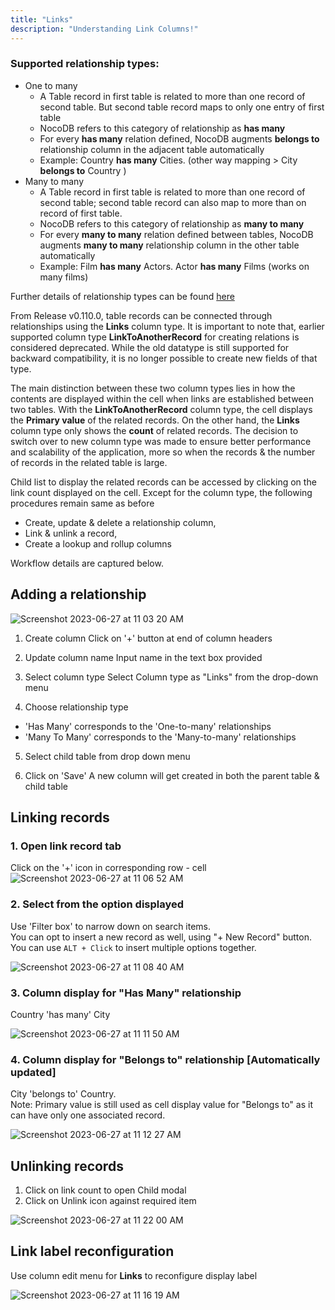 ```yaml
---
title: "Links"
description: "Understanding Link Columns!"
---
```


### Supported relationship types:

- One to many
  - A Table record in first table is related to more than one record of second table. But second table record maps to only one entry of first table
  - NocoDB refers to this category of relationship as **has many**
  - For every **has many** relation defined, NocoDB augments **belongs to** relationship column in the adjacent table automatically
  - Example: Country **has many** Cities. (other way mapping > City **belongs to** Country )
- Many to many
  - A Table record in first table is related to more than one record of second table; second table record can also map to more than on record of first table.
  - NocoDB refers to this category of relationship as **many to many**
  - For every **many to many** relation defined between tables, NocoDB augments **many to many** relationship column in the other table automatically
  - Example: Film **has many** Actors. Actor **has many** Films (works on many films)

Further details of relationship types can be found [here](https://afteracademy.com/blog/what-are-the-different-types-of-relationships-in-dbms)

From Release v0.110.0, table records can be connected through relationships using the **Links** column type. 
It is important to note that, earlier supported column type **LinkToAnotherRecord** for creating relations is considered deprecated. While the old datatype is still supported for backward compatibility, it is no longer possible to create new fields of that type.

The main distinction between these two column types lies in how the contents are displayed within the cell when links are established between two tables. With the **LinkToAnotherRecord** column type, the cell displays the **Primary value** of the related records. On the other hand, the **Links** column type only shows the **count** of related records.
The decision to switch over to new column type was made to ensure better performance and scalability of the application, more so when the records & the number of records in the related table is large.
  
Child list to display the related records can be accessed by clicking on the link count displayed on the cell. 
Except for the column type, the following procedures remain same as before 
- Create, update & delete a relationship column, 
- Link & unlink a record, 
- Create a lookup and rollup columns 

Workflow details are captured below.

## Adding a relationship
  
![Screenshot 2023-06-27 at 11 03 20 AM](https://github.com/nocodb/nocodb/assets/86527202/b3762fc8-4bba-42ef-8415-41428840ee0e)


1. Create column
   Click on '+' button at end of column headers

2. Update column name
   Input name in the text box provided

3. Select column type
   Select Column type as "Links" from the drop-down menu

4. Choose relationship type
- 'Has Many' corresponds to the 'One-to-many' relationships
- 'Many To Many' corresponds to the 'Many-to-many' relationships

5. Select child table from drop down menu

6. Click on 'Save'
   A new column will get created in both the parent table & child table

## Linking records

### 1. Open link record tab

Click on the '+' icon in corresponding row - cell
![Screenshot 2023-06-27 at 11 06 52 AM](https://github.com/nocodb/nocodb/assets/86527202/96a90a6d-544e-4e43-b6d1-fe1aef784257)

### 2. Select from the option displayed

Use 'Filter box' to narrow down on search items.    
You can opt to insert a new record as well, using "+ New Record" button.  
You can use `ALT + Click` to insert multiple options together.  
  
![Screenshot 2023-06-27 at 11 08 40 AM](https://github.com/nocodb/nocodb/assets/86527202/68246783-8d01-488b-8926-644fca8fa164)

### 3. Column display for "Has Many" relationship

Country 'has many' City

![Screenshot 2023-06-27 at 11 11 50 AM](https://github.com/nocodb/nocodb/assets/86527202/b5bb62b7-37ad-480e-8bf2-d666b775b07a)


### 4. Column display for "Belongs to" relationship [Automatically updated]

City 'belongs to' Country.  
Note: Primary value is still used as cell display value for "Belongs to" as it can have only one associated record.

![Screenshot 2023-06-27 at 11 12 27 AM](https://github.com/nocodb/nocodb/assets/86527202/54e9ee75-4af5-49f6-8cd9-275dc53a8915)


## Unlinking records

1. Click on link count to open Child modal
2. Click on Unlink icon against required item

![Screenshot 2023-06-27 at 11 22 00 AM](https://github.com/nocodb/nocodb/assets/86527202/dad3cbc7-289d-45a7-9c49-a72264ed36b1)





## Link label reconfiguration

Use column edit menu for **Links** to reconfigure display label

![Screenshot 2023-06-27 at 11 16 19 AM](https://github.com/nocodb/nocodb/assets/86527202/1aabdd8c-7102-4917-b0c0-b72e1187b0b7)

